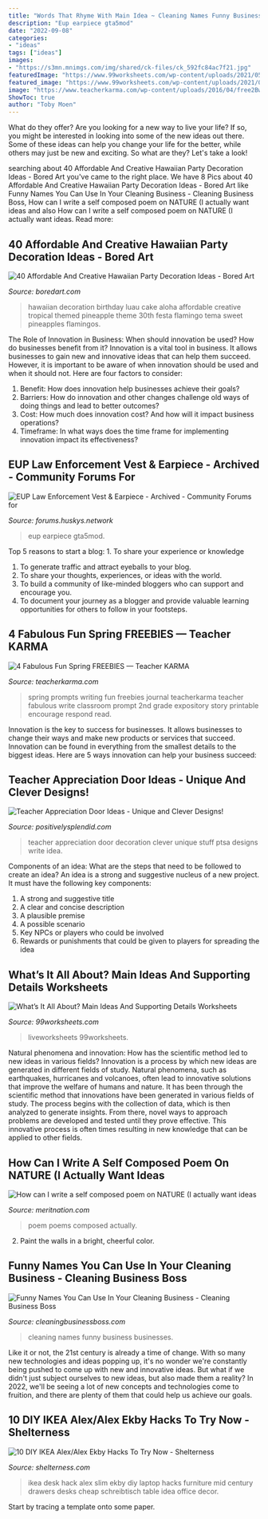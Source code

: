 ```yaml
---
title: "Words That Rhyme With Main Idea ~ Cleaning Names Funny Business Businesses"
description: "Eup earpiece gta5mod"
date: "2022-09-08"
categories:
- "ideas"
tags: ["ideas"]
images:
- "https://s3mn.mnimgs.com/img/shared/ck-files/ck_592fc84ac7f21.jpg"
featuredImage: "https://www.99worksheets.com/wp-content/uploads/2021/05/main_idea_and_supporting_details__worksheet_4.jpg"
featured_image: "https://www.99worksheets.com/wp-content/uploads/2021/05/main_idea_and_supporting_details__worksheet_4.jpg"
image: "https://www.teacherkarma.com/wp-content/uploads/2016/04/free2Bwriting2Bprompts2Band2Bpaper.png"
ShowToc: true
author: "Toby Moen"
---
```



What do they offer?
Are you looking for a new way to live your life? If so, you might be interested in looking into some of the new ideas out there. Some of these ideas can help you change your life for the better, while others may just be new and exciting. So what are they? Let's take a look!

	

		
searching about 40 Affordable And Creative Hawaiian Party Decoration Ideas - Bored Art you've came to the right place. We have 8 Pics about 40 Affordable And Creative Hawaiian Party Decoration Ideas - Bored Art like Funny Names You Can Use In Your Cleaning Business - Cleaning Business Boss, How can I write a self composed poem on NATURE (I actually want ideas and also How can I write a self composed poem on NATURE (I actually want ideas. Read more:
		
    
## 40 Affordable And Creative Hawaiian Party Decoration Ideas - Bored Art

<img loading=lazy src="https://www.boredart.com/wp-content/uploads/2016/05/Affordable-and-Creative-Hawaiian-party-decoration-Ideas-15.jpg" onerror="this.onerror=null;this.src='https://tse2.mm.bing.net/th?id=OIP.FqxGAMek7m9QrqwRXaX2sgHaLH&amp;pid=15.1';" alt="40 Affordable And Creative Hawaiian Party Decoration Ideas - Bored Art">

_Source: boredart.com_

>hawaiian decoration birthday luau cake aloha affordable creative tropical themed pineapple theme 30th festa flamingo tema sweet pineapples flamingos. 

	

The Role of Innovation in Business: When should innovation be used? How do businesses benefit from it?
Innovation is a vital tool in business. It allows businesses to gain new and innovative ideas that can help them succeed. However, it is important to be aware of when innovation should be used and when it should not. Here are four factors to consider:
1. Benefit: How does innovation help businesses achieve their goals?
2. Barriers: How do innovation and other changes challenge old ways of doing things and lead to better outcomes?
3. Cost: How much does innovation cost? And how will it impact business operations? 
4. Timeframe: In what ways does the time frame for implementing innovation impact its effectiveness?

    
## EUP Law Enforcement Vest &amp; Earpiece - Archived - Community Forums For

<img loading=lazy src="https://forums.huskys.network/uploads/monthly_2021_07/229910184_EUPVEST.PNG.01c1713c71aad4183b30344f496e3200.PNG" onerror="this.onerror=null;this.src='https://tse2.mm.bing.net/th?id=OIP.XLrdurUj7jvhT0h5aodltgHaDd&amp;pid=15.1';" alt="EUP Law Enforcement Vest &amp; Earpiece - Archived - Community Forums for">

_Source: forums.huskys.network_

>eup earpiece gta5mod. 

	

Top 5 reasons to start a blog: 1. To share your experience or knowledge
1. To generate traffic and attract eyeballs to your blog. 
2. To share your thoughts, experiences, or ideas with the world. 
3. To build a community of like-minded bloggers who can support and encourage you. 
4. To document your journey as a blogger and provide valuable learning opportunities for others to follow in your footsteps. 

    
## 4 Fabulous Fun Spring FREEBIES — Teacher KARMA

<img loading=lazy src="https://www.teacherkarma.com/wp-content/uploads/2016/04/free2Bwriting2Bprompts2Band2Bpaper.png" onerror="this.onerror=null;this.src='https://tse4.mm.bing.net/th?id=OIP.gLLNXNjDvdKkazVLGe0ZxgHaO0&amp;pid=15.1';" alt="4 Fabulous Fun Spring FREEBIES — Teacher KARMA">

_Source: teacherkarma.com_

>spring prompts writing fun freebies journal teacherkarma teacher fabulous write classroom prompt 2nd grade expository story printable encourage respond read. 

	

Innovation is the key to success for businesses. It allows businesses to change their ways and make new products or services that succeed. Innovation can be found in everything from the smallest details to the biggest ideas. Here are 5 ways innovation can help your business succeed: 

    
## Teacher Appreciation Door Ideas - Unique And Clever Designs!

<img loading=lazy src="https://www.positivelysplendid.com/wp-content/uploads/2017/04/Write-Stuff-Door-Decoration-Idea.jpg" onerror="this.onerror=null;this.src='https://tse3.mm.bing.net/th?id=OIP.yoNoKk3yx-lHfMI-CGwM3QHaMG&amp;pid=15.1';" alt="Teacher Appreciation Door Ideas - Unique and Clever Designs!">

_Source: positivelysplendid.com_

>teacher appreciation door decoration clever unique stuff ptsa designs write idea. 

	

Components of an idea: What are the steps that need to be followed to create an idea?
An idea is a strong and suggestive nucleus of a new project. It must have the following key components:
1. A strong and suggestive title 
2. A clear and concise description 
3. A plausible premise 
4. A possible scenario 
5. Key NPCs or players who could be involved 
6. Rewards or punishments that could be given to players for spreading the idea 

    
## What’s It All About? Main Ideas And Supporting Details Worksheets

<img loading=lazy src="https://www.99worksheets.com/wp-content/uploads/2021/05/main_idea_and_supporting_details__worksheet_4.jpg" onerror="this.onerror=null;this.src='https://tse2.mm.bing.net/th?id=OIP.-U9XN202zzqYbne0HkT77QHaJk&amp;pid=15.1';" alt="What’s It All About? Main Ideas And Supporting Details Worksheets">

_Source: 99worksheets.com_

>liveworksheets 99worksheets. 

	

Natural phenomena and innovation: How has the scientific method led to new ideas in various fields?
Innovation is a process by which new ideas are generated in different fields of study. Natural phenomena, such as earthquakes, hurricanes and volcanoes, often lead to innovative solutions that improve the welfare of humans and nature. It has been through the scientific method that innovations have been generated in various fields of study. The process begins with the collection of data, which is then analyzed to generate insights. From there, novel ways to approach problems are developed and tested until they prove effective. This innovative process is often times resulting in new knowledge that can be applied to other fields.

    
## How Can I Write A Self Composed Poem On NATURE (I Actually Want Ideas

<img loading=lazy src="https://s3mn.mnimgs.com/img/shared/ck-files/ck_592fc84ac7f21.jpg" onerror="this.onerror=null;this.src='https://tse3.mm.bing.net/th?id=OIP.IqeZBYTztEhjp73_9nkv6QHaHa&amp;pid=15.1';" alt="How can I write a self composed poem on NATURE (I actually want ideas">

_Source: meritnation.com_

>poem poems composed actually. 

	

2. Paint the walls in a bright, cheerful color.

    
## Funny Names You Can Use In Your Cleaning Business - Cleaning Business Boss

<img loading=lazy src="https://cleaningbusinessboss.com/wp-content/uploads/2020/07/Funny-Names-You-Can-Use-In-Your-Cleaning-Business_B-683x1024.jpg" onerror="this.onerror=null;this.src='https://tse4.mm.bing.net/th?id=OIP.8tr4LoTsfeHG0FtsMLeUuAHaLG&amp;pid=15.1';" alt="Funny Names You Can Use In Your Cleaning Business - Cleaning Business Boss">

_Source: cleaningbusinessboss.com_

>cleaning names funny business businesses. 

	

Like it or not, the 21st century is already a time of change. With so many new technologies and ideas popping up, it's no wonder we're constantly being pushed to come up with new and innovative ideas. But what if we didn't just subject ourselves to new ideas, but also made them a reality? In 2022, we'll be seeing a lot of new concepts and technologies come to fruition, and there are plenty of them that could help us achieve our goals.

    
## 10 DIY IKEA Alex/Alex Ekby Hacks To Try Now - Shelterness

<img loading=lazy src="https://i.shelterness.com/2019/04/diy-ikea-alex-alex-ekby-hacks-to-try-now-8.jpg" onerror="this.onerror=null;this.src='https://tse4.mm.bing.net/th?id=OIP.fL7ncPs8cGBlA1f1Da7hLgHaKq&amp;pid=15.1';" alt="10 DIY IKEA Alex/Alex Ekby Hacks To Try Now - Shelterness">

_Source: shelterness.com_

>ikea desk hack alex slim ekby diy laptop hacks furniture mid century drawers desks cheap schreibtisch table idea office decor. 

	

Start by tracing a template onto some paper.

